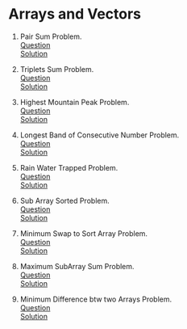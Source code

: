 # Arrays and Vectors
1. Pair Sum Problem. 
   <br /> [Question](/1.%20Arrays%20and%20Vectors/docs/1.ArrayAndVector-Question1.jpg)
   <br /> [Solution](/1.%20Arrays%20and%20Vectors/1.question1-solution.cpp)

2. Triplets Sum Problem.
   <br /> [Question](/1.%20Arrays%20and%20Vectors/docs/2.ArrayAndVector-Question2.jpg)
   <br /> [Solution](/1.%20Arrays%20and%20Vectors/2.question2-solution.cpp)

3. Highest Mountain Peak Problem.
   <br /> [Question](/1.%20Arrays%20and%20Vectors/docs/3.ArrayAndVector-Question3.jpg)
   <br /> [Solution](/1.%20Arrays%20and%20Vectors/3.question3-solution.cpp)

4. Longest Band of Consecutive Number Problem.
   <br /> [Question](/1.%20Arrays%20and%20Vectors/docs/4.ArrayAndVector-Question4.jpg)
   <br /> [Solution](/1.%20Arrays%20and%20Vectors/4.question4-solution.cpp)

5. Rain Water Trapped Problem.
   <br /> [Question](/1.%20Arrays%20and%20Vectors/docs/5.ArrayAndVector-Question5.jpg)
   <br /> [Solution](/1.%20Arrays%20and%20Vectors/5.question5-solution.cpp)

6. Sub Array Sorted Problem.
   <br /> [Question](/1.%20Arrays%20and%20Vectors/docs/6.ArrayAndVector-Question6.jpg)
   <br /> [Solution](/1.%20Arrays%20and%20Vectors/6.question6-solution.cpp)

7. Minimum Swap to Sort Array Problem.
   <br /> [Question](/1.%20Arrays%20and%20Vectors/docs/7.ArrayAndVector-Question7.jpg)
   <br /> [Solution](/1.%20Arrays%20and%20Vectors/7.question7-solution.cpp)

8. Maximum SubArray Sum Problem.
   <br /> [Question](/1.%20Arrays%20and%20Vectors/docs/8.ArrayAndVector-Question8.jpg)
   <br /> [Solution](/1.%20Arrays%20and%20Vectors/8.question8-solution.cpp)

9. Minimum Difference btw two Arrays Problem.
   <br /> [Question](/1.%20Arrays%20and%20Vectors/docs/9.ArrayAndVector-Question9.jpg)
   <br /> [Solution](/1.%20Arrays%20and%20Vectors/9.question9-solution.cpp)